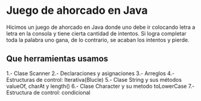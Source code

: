 # Juego de ahorcado en Java

Hicimos un juego de ahorcado en Java donde uno debe ir colocando letra a letra en la consola y tiene cierta cantidad de intentos. Si logra completar toda la palabra uno gana, de lo contrario, se acaban los intentos y pierde.

## Que herramientas usamos
1.- Clase Scanner
2.- Declaraciones y asignaciones
3.- Arreglos
4.- Estructuras de control: Iterativa(Blucle)
5.- Clase String y sus métodos valueOf, charAt y length()
6.- Clase Character y su metodo toLowerCase
7.- Estructura de control: condicional

